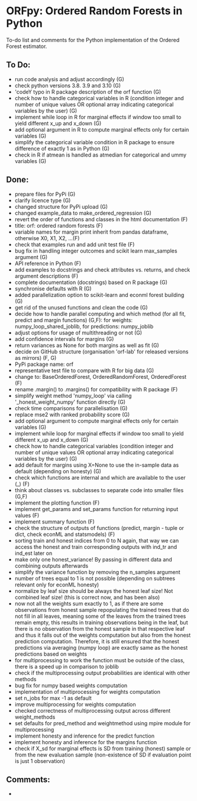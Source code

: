 # ORFpy: Ordered Random Forests in Python

To-do list and comments for the Python implementation of the Ordered Forest estimator.

## To Do:

- run code analysis and adjust accordingly (G)
- check python versions 3.8. 3.9 and 3.10 (G)
- 'codeY typo in R package description of the orf function (G)
- check how to handle categorical variables in R (condition integer and number of unique values OR optional array indicating categorical variables by the user) (G)
- implement while loop in R for marginal effects if window too small to yield different x_up and x_down (G)
- add optional argument in R to compute marginal effects only for certain variables (G)
- simplify the categorical variable condition in R package to ensure difference of exactly 1 as in Python (G)
- check in R if atmean is handled as atmedian for categorical and ummy variables (G)

## Done:

- prepare files for PyPi (G)
- clarify licence type (G)
- changed structure for PyPi upload (G)
- changed example_data to make_ordered_regression (G)
- revert the order of functions and classes in the html documentation (F)
- title: orf: ordered random forests (F)
- variable names for margin print inherit from pandas dataframe, otherwise X0, X1, X2, ...(F)
- check that examples run and add unit test file (F)
- bug fix in handling integer outcomes and scikit learn max_samples argument (G)
- API reference in Python (F)
- add examples to docstrings and check attributes vs. returns, and check argument descriptions (F)
- complete documentation (docstrings) based on R package (G)
- synchronise defaults with R (G)
- added parallelization option to scikit-learn and econml forest building (G)
- get rid of the unused functions and clean the code (G)
- decide how to handle parallel computing and which method (for all fit, predict and margin functions) (G,F): for weights: numpy_loop_shared_joblib, for predictions: numpy_joblib
- adjust options for usage of multithreading or not (G)
- add confidence intervals for margins (G)
- return variances as None for both margins as well as fit (G)
- decide on GitHub structure (organisation 'orf-lab' for released versions as mirrors) (F, G)
- PyPi package name: orf
- representative test file to compare with R for big data (G)
- change to: BaseOrderedForest, OrderedRandomForest, OrderedForest (F)
- rename .margin() to .margins() for compatibility with R package (F)
- simplify weight method 'numpy_loop' via calling '_honest_weight_numpy' function directly (G)
- check time comparisons for parallelisation (G)
- replace mse2 with ranked probability score (G)
- add optional argument to compute marginal effects only for certain variables (G)
- implement while loop for marginal effects if window too small to yield different x_up and x_down (G)
- check how to handle categorical variables (condition integer and number of unique values OR optional array indicating categorical variables by the user) (G)
- add default for margins using X=None to use the in-sample data as default (depending on honesty) (G)
- check which functions are internal and which are available to the user (_) (F)
- think about classes vs. subclasses to separate code into smaller files (G,F)
- implement the plotting function (F)
- implement get_params and set_params function for returning input values (F)
- implement summary function (F)
- check the structure of outputs of functions (predict, margin - tuple or dict, check econML and statsmodels) (F)
- sorting train and honest indices from 0 to N again, that way we can access the honest and train corresponding outputs with ind_tr and ind_est later on
- make only one honest_variance! By passing in different data and combining outputs afterwards
- simplify the variance function by removing the n_samples argument
- number of trees equal to 1 is not possible (depending on subtrees relevant only for econML honesty)
- normalize by leaf size should be always the honest leaf size! Not combined leaf size! (this is correct now, and has been also)
- now not all the weights sum exactly to 1, as if there are some observations from honest sample repopulating the trained trees that do not fill in all leaves, meaning some of the leaves from the trained trees remain empty, this results in training observations being in the leaf, but there is no observation from the honest sample in that respective leaf and thus it falls out of the weights computation but also from the honest prediction computation. Therefore, it is still ensured that the honest predictions via averaging (numpy loop) are exactly same as the honest predictions based on weights
- for multiprocessing to work the function must be outside of the class, there is a speed up in comparison to joblib
- check if the multiprocessing output probabilities are identical with other methods
- bug fix for numpy based weights computation
- implementation of multiprocessing for weights computation
- set n_jobs for max -1 as default
- improve multiprocessing for weights computation
- checked correctness of multiprocessing output across different weight_methods
- set defaults for pred_method and weightmethod using mpire module for multiprocessing
- implement honesty and inference for the predict function
- implement honesty and inference for the margins function
- check if X_sd for marginal effects is SD from training (honest) sample or from the new evaluation sample (non-existence of SD if evaluation point is just 1 observation)

## Comments:

- 